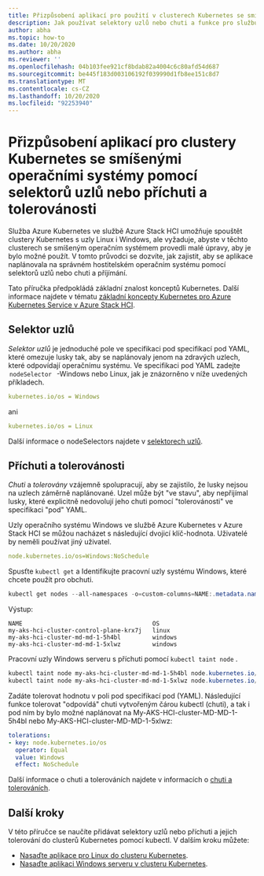 ```yaml
---
title: Přizpůsobení aplikací pro použití v clusterech Kubernetes se smíšeným operačním systémem
description: Jak používat selektory uzlů nebo chuti a funkce pro službu Azure Kubernetes, abyste zajistili, že se aplikace v kombinovaných clusterech Kubernetes s operačním systémem běžícím na Azure Stack HCI naplánovaly na správném operačním systému pracovního uzlu
author: abha
ms.topic: how-to
ms.date: 10/20/2020
ms.author: abha
ms.reviewer: ''
ms.openlocfilehash: 04b103fee921cf8bdab82a4004c6c80afd54d687
ms.sourcegitcommit: be445f183d003106192f039990d1fb8ee151c8d7
ms.translationtype: MT
ms.contentlocale: cs-CZ
ms.lasthandoff: 10/20/2020
ms.locfileid: "92253940"
---
```

# <a name="adapt-apps-for-mixed-os-kubernetes-clusters-using-node-selectors-or-taints-and-tolerations"></a>Přizpůsobení aplikací pro clustery Kubernetes se smíšenými operačními systémy pomocí selektorů uzlů nebo příchuti a tolerovánosti

Služba Azure Kubernetes ve službě Azure Stack HCI umožňuje spouštět clustery Kubernetes s uzly Linux i Windows, ale vyžaduje, abyste v těchto clusterech se smíšeným operačním systémem provedli malé úpravy, aby je bylo možné použít. V tomto průvodci se dozvíte, jak zajistit, aby se aplikace naplánovala na správném hostitelském operačním systému pomocí selektorů uzlů nebo chuti a příjímání.

Tato příručka předpokládá základní znalost konceptů Kubernetes. Další informace najdete v tématu [základní koncepty Kubernetes pro Azure Kubernetes Service v Azure Stack HCI](kubernetes-concepts.md).

## <a name="node-selector"></a>Selektor uzlů

*Selektor uzlů* je jednoduché pole ve specifikaci pod specifikací pod YAML, které omezuje lusky tak, aby se naplánovaly jenom na zdravých uzlech, které odpovídají operačnímu systému. Ve specifikaci pod YAML zadejte  `nodeSelector`   -Windows nebo Linux, jak je znázorněno v níže uvedených příkladech. 

```yaml
kubernetes.io/os = Windows
```
ani

```yaml
kubernetes.io/os = Linux
```

Další informace o nodeSelectors najdete v [selektorech uzlů](https://kubernetes.io/docs/concepts/scheduling-eviction/assign-pod-node/). 

## <a name="taints-and-tolerations"></a>Příchuti a tolerovánosti

*Chuti* a *tolerovány* vzájemně spolupracují, aby se zajistilo, že lusky nejsou na uzlech záměrně naplánované. Uzel může být "ve stavu", aby nepřijímal lusky, které explicitně nedovolují jeho chuti pomocí "tolerovánosti" ve specifikaci "pod" YAML.

Uzly operačního systému Windows ve službě Azure Kubernetes v Azure Stack HCI se můžou nacházet s následující dvojicí klíč-hodnota. Uživatelé by neměli používat jiný uživatel.

```yaml
node.kubernetes.io/os=Windows:NoSchedule
```
Spusťte `kubectl get` a Identifikujte pracovní uzly systému Windows, které chcete použít pro obchuti.

```PowerShell
kubectl get nodes --all-namespaces -o=custom-columns=NAME:.metadata.name,OS:.status.nodeInfo.operatingSystem
```
Výstup:
```output
NAME                                     OS
my-aks-hci-cluster-control-plane-krx7j   linux
my-aks-hci-cluster-md-md-1-5h4bl         windows
my-aks-hci-cluster-md-md-1-5xlwz         windows
```

Pracovní uzly Windows serveru s příchuti pomocí `kubectl taint node` .

```PowerShell
kubectl taint node my-aks-hci-cluster-md-md-1-5h4bl node.kubernetes.io/os=Windows:NoSchedule
kubectl taint node my-aks-hci-cluster-md-md-1-5xlwz node.kubernetes.io/os=Windows:NoSchedule
```

Zadáte tolerovat hodnotu v poli pod specifikací pod (YAML). Následující funkce tolerovat "odpovídá" chuti vytvořeným čárou kubectl (chuti), a tak i pod ním by bylo možné naplánovat na My-AKS-HCI-cluster-MD-MD-1-5h4bl nebo My-AKS-HCI-cluster-MD-MD-1-5xlwz:

```yaml
tolerations:
- key: node.kubernetes.io/os
  operator: Equal
  value: Windows
  effect: NoSchedule
```
Další informace o chuti a tolerováních najdete v informacích o [chuti a tolerováních](https://kubernetes.io/docs/concepts/scheduling-eviction/taint-and-toleration/). 

## <a name="next-steps"></a>Další kroky

V této příručce se naučíte přidávat selektory uzlů nebo příchuti a jejich tolerování do clusterů Kubernetes pomocí kubectl. V dalším kroku můžete:
- [Nasaďte aplikace pro Linux do clusteru Kubernetes](./deploy-linux-application.md).
- [Nasaďte aplikaci Windows serveru v clusteru Kubernetes](./deploy-windows-application.md).
